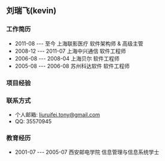 ## 刘瑞飞(kevin)

### 工作简历

  * 2011-08 --- 至今    上海联影医疗 软件架构师 & 高级主管
  * 2008-12 --- 2011-07 上海中兴通信 软件工程师
  * 2006-08 --- 2008-04 上海贝尔     软件工程师
  * 2005-08 --- 2006-08 苏州科达软件 软件工程师

### 项目经验

### 联系方式

  * 个人邮箱: liuruifei.tony@gmail.com
  * QQ: 35570945

### 教育经历

  * 2001-07 --- 2005-07 西安邮电学院 信息管理与信息系统学士
